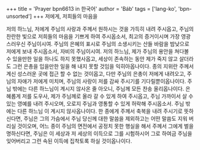 +++
title = 'Prayer bpn6613 in 한국어'
author = 'Báb'
tags = ['lang-ko', 'bpn-unsorted']
+++
저에게, 저희들의 마음을

저의 하느님, 저에게 주님의 사랑과 주께서 원하시는 것을 가득히 내려 주시옵고, 주님의 찬란한 빛으로 저희들의 마음을 기쁘게 하여 주시옵소서, 최고의 증거이시며 가장 영광스러우신 주님이시여. 주님의 은혜의 표시로 주님의 소생시키는 산들 바람을 밤낮으로 저에게 보내 주시옵소서, 자비의 주님이시여.
저의 하느님, 제가 주님의 용안을 쳐다볼 수 있을만한 일을 하나도 하지 못했사옵고, 세상이 존속하는 동안 제가 죽지 않고 살더라도 그런 은총을 입을만한 일을 해 내지 못할 것임을 익히아옵나이다. 종의 지위란 주께서 계신 성스러운 곳에 접근 할 수 없는 것이옵고, 다만 주님의 은총이 저에게 내려오고, 주님의 자애가 저에게 미치며, 주님의 사랑이 저를 감싸 주시기를 기다릴뿐이옵나이다.
주님 밖에는 다른 하느님이 계시지 않사온 줄 아오니, 주님께 모든 찬송 올리옵나이다. 은혜롭게 저를 도우사, 제가 주님께로 올라 갈 수 있게 하여 주시옵고, 주님 가까이서 살 수 있는 영예를 내려 주시오며, 오로지 주님과 영통할 수 있게 허락해 주시옵소서. 주님 밖에는 다른 하느님 이 계시지 않사옵나이다.
한 종에게 주께서 축복을 내려 주시기로 뜻하신다면, 주님은 그의 가슴에서 주님 당신께 대한 말씀을 제외하고는 어떤 말씀도 지워 버리실 것이오며, 어느 종이 주님의 면전에서 공정치 못한 행실을 해서 주께서 그에게 벌을 명하신다면, 주님은 이 세상과 저 세상의 이득으로 그를 시험하시어 그로 하여금 주님을 잊어버리고 그런 속된 이득에 집착토록 하실 것이옵나이다.
